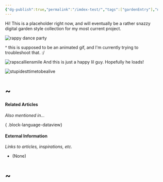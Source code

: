 ```yaml
---
{"dg-publish":true,"permalink":"/imdex-test/","tags":["gardenEntry"],"noteIcon":"2","created":"2025-05-08T07:04:01.615-04:00"}
---
```




Hi! This is a placeholder right now, and will eventually be a rather snazzy digital garden style collection for my most current project.



![rappy dance party](/img/user/Files/rappydance.gif)

^ this is supposed to be an animated gif, and I'm currently trying to troubleshoot that. :/ 

![rapscalliensmile](/img/user/Files/rapscalliensmile.png)
And this is just a happy lil guy. Hopefully he loads!

![stupidesttimetobealive](/img/user/Files/stupidesttimetobealive.gif)




# ~
#### Related Articles
*Also mentioned in...*

{ .block-language-dataview}

#### External Information 
*Links to articles, inspirations, etc.* 
* (None)
# ~







